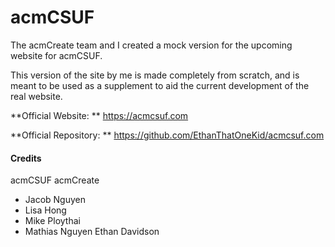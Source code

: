 # acmCSUF

The acmCreate team and I created a mock version for the upcoming website for acmCSUF.

This version of the site by me is made completely from scratch, and is meant to be used as a supplement to aid the current development of the real website.

**Official Website: ** https://acmcsuf.com

**Official Repository: ** https://github.com/EthanThatOneKid/acmcsuf.com

#### Credits ####
acmCSUF
acmCreate
- Jacob Nguyen
- Lisa Hong
- Mike Ploythai
- Mathias Nguyen
Ethan Davidson


